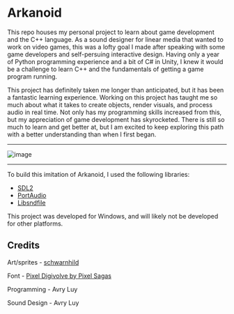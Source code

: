 # Arkanoid

This repo houses my personal project to learn about game development and the C++ language. As a sound designer for linear media that wanted to work on video games, this was a lofty goal I made after speaking with some game developers and self-persuing interactive design. Having only a year of Python programming experience and a bit of C# in Unity, I knew it would be a challenge to learn C++ and the fundamentals of getting a game program running.

This project has definitely taken me longer than anticipated, but it has been a fantastic learning experience. Working on this project has taught me so much about what it takes to create objects, render visuals, and process audio in real time. Not only has my programming skills increased from this, but my appreciation of game development has skyrocketed. There is still so much to learn and get better at, but I am excited to keep exploring this path with a better understanding than when I first began.

----------------------------------------------------------

![image](https://github.com/avryluy/Arkanoid/assets/40475826/3cf233dc-39eb-4a1c-b2d5-13d117b30288)

----------------------------------------------------------

To build this imitation of Arkanoid, I used the following libraries:

- [SDL2](https://www.libsdl.org/)
- [PortAudio](http://www.portaudio.com/)
- [Libsndfile](https://libsndfile.github.io/libsndfile/)

This project was developed for Windows, and will likely not be developed for other platforms.

## Credits

Art/sprites  - [schwarnhild](https://schwarnhild.itch.io/brick-breaker-asset-pack)

Font - [Pixel Digivolve by Pixel Sagas](https://www.dafont.com/pixel-digivolve.font)

Programming - Avry Luy

Sound Design - Avry Luy
